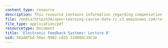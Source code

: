 ```yaml
---
content_type: resource
description: This resource contains information regarding compensation.
file: /media/https%3A/open-learning-course-data-rc.s3.amazonaws.com/res-6-010-electronic-feedback-systems-spring-2013/58ad8fbd50ac9902c83531900dc39c3e_MITRES_6-010S13_lec08.pdf
file_type: application/pdf
resourcetype: Document
title: 'Electronic Feedback Systems: Lecture 8'
uid: 58ad8fbd-50ac-9902-c835-31900dc39c3e
---
```

